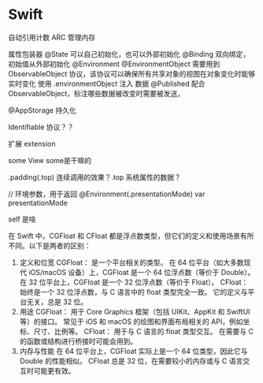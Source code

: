 #  Swift
自动引用计数 ARC 管理内存

属性包装器
@State 可以自己初始化，也可以外部初始化
@Binding 双向绑定，初始值从外部初始化
@Environment @EnvironmentObject  需要用到 ObservableObject 协议，该协议可以确保所有共享对象的视图在对象变化时能够实时变化
    使用 .environmentObject 注入 数据 
@Published 配合ObservableObject，标注哪些数据被改变时需要被发送，

@AppStorage 持久化


Identifiable 协议？？

扩展
extension

some View  some是干嘛的

.padding(.top)   连续调用的效果？.top 系统属性的数据？


// 环境参数，用于返回
@Environment(\.presentationMode) var presentationMode

self 是啥



在 Swift 中，CGFloat 和 CFloat 都是浮点数类型，但它们的定义和使用场景有所不同。以下是两者的区别：
1. 定义和位宽
CGFloat：
是一个平台相关的类型。
在 64 位平台（如大多数现代 iOS/macOS 设备）上，CGFloat 是一个 64 位浮点数（等价于 Double）。
在 32 位平台上，CGFloat 是一个 32 位浮点数（等价于 Float）。
CFloat：
始终是一个 32 位浮点数，与 C 语言中的 float 类型完全一致。
它的定义与平台无关，总是 32 位。
2. 用途
CGFloat：
用于 Core Graphics 框架（包括 UIKit、AppKit 和 SwiftUI 等）的接口。
常见于 iOS 和 macOS 的绘图和界面布局相关的 API，例如坐标、尺寸、比例等。
CFloat：
用于与 C 语言的 float 类型交互。
在需要与 C 的函数或结构进行桥接时可能会用到。
3. 内存与性能
在 64 位平台上，CGFloat 实际上是一个 64 位类型，因此它与 Double 的性能相似。
CFloat 总是 32 位，在需要较小的内存或与 C 语言交互时可能更有效。


